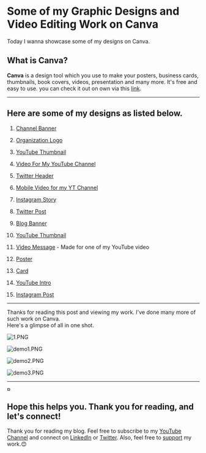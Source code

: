 # Some of my Graphic Designs and Video Editing Work on Canva

Today I wanna showcase some of my designs on Canva.

## What is Canva?
**Canva** is a design tool which you use to make your posters, business cards, thumbnails, book covers, videos, presentation and many more. It's free and easy to use. you can check it out on own via this [link](https://www.canva.com/).

---

## Here are some of my designs as listed below. 

1.  [Channel Banner](https://www.canva.com/design/DAE4-GE9ixw/OEY74Vlb4z3qVc1fqkCocA/view?utm_content=DAE4-GE9ixw&utm_campaign=designshare&utm_medium=link&utm_source=homepage_design_menu)

2. [Organization Logo](https://www.canva.com/design/DAE3H__b9HU/rhWZUFnKPynI4GDziH1VoQ/view?utm_content=DAE3H__b9HU&utm_campaign=designshare&utm_medium=link&utm_source=homepage_design_menu)

3. [YouTube Thumbnail](https://www.canva.com/design/DAE5oyXGVDE/7ZmbHnnbDvoaI6bq8Ewy0A/view?utm_content=DAE5oyXGVDE&utm_campaign=designshare&utm_medium=link&utm_source=homepage_design_menu)

4. [Video For My YouTube Channel](https://www.canva.com/design/DAE5hsNtifE/w1x5tdM2byLOhqBLSO41Bw/watch?utm_content=DAE5hsNtifE&utm_campaign=designshare&utm_medium=link&utm_source=homepage_design_menu)

5. [Twitter Header](https://www.canva.com/design/DAE5clBPkFc/84FuYdR_A2xGicv-31CPPA/view?utm_content=DAE5clBPkFc&utm_campaign=designshare&utm_medium=link&utm_source=homepage_design_menu)

6. [Mobile Video for my YT Channel](https://www.canva.com/design/DAE2174x-Rk/frygzykVQuuX4N9rfQcI-w/watch?utm_content=DAE2174x-Rk&utm_campaign=designshare&utm_medium=link&utm_source=homepage_design_menu)

7. [Instagram Story](https://www.canva.com/design/DAEzhXUpemQ/Srmi-6ZtyA-5Vdh_SYr7KA/view?utm_content=DAEzhXUpemQ&utm_campaign=designshare&utm_medium=link&utm_source=homepage_design_menu)

8. [Twitter Post](https://www.canva.com/design/DAE2E8k0rTw/cRCAFbdgxIqjQ47vOOwHzg/view?utm_content=DAE2E8k0rTw&utm_campaign=designshare&utm_medium=link&utm_source=homepage_design_menu)

9. [Blog Banner](https://www.canva.com/design/DAE2PpSlClI/ue7us41143y-ujXlgKHrhg/view?utm_content=DAE2PpSlClI&utm_campaign=designshare&utm_medium=link&utm_source=homepage_design_menu)

10. [YouTube Thumbnail](https://www.canva.com/design/DAEz0q-IFHQ/a78UZKP4-96gYFdn55ZM3w/view?utm_content=DAEz0q-IFHQ&utm_campaign=designshare&utm_medium=link&utm_source=homepage_design_menu)

11. [Video Message](https://www.canva.com/design/DAEs_M_HRAY/nk3BLEC5eYgdz9TEWgO6oA/watch?utm_content=DAEs_M_HRAY&utm_campaign=designshare&utm_medium=link&utm_source=homepage_design_menu) - Made for one of my YouTube video

12. [Poster](https://www.canva.com/design/DAElgNWs_U8/yCHbcBg9GpDWyL7BEHsFAA/view?utm_content=DAElgNWs_U8&utm_campaign=designshare&utm_medium=link&utm_source=homepage_design_menu)

13. [Card](https://www.canva.com/design/DAEkno3J7JU/RIN1NYnpYzHEhQP5oaMDJA/view?utm_content=DAEkno3J7JU&utm_campaign=designshare&utm_medium=link&utm_source=homepage_design_menu)

14. [YouTube Intro](https://www.canva.com/design/DAErx-iyFa4/guz3niwT8L9F9KRaYpSs_Q/view?utm_content=DAErx-iyFa4&utm_campaign=designshare&utm_medium=link&utm_source=homepage_design_menu)

15. [Instagram Post](https://www.canva.com/design/DAEtEWGTQTQ/iwpeu3_1-gLIixBGyAcbmA/view?utm_content=DAEtEWGTQTQ&utm_campaign=designshare&utm_medium=link&utm_source=homepage_design_menu)

---

Thanks for reading this post and viewing my work. I've done many more of such work on Canva.                                            
Here's a glimpse of all in one shot.

![1.PNG](https://project-assets.showwcase.com/18151/1647618364361-1.PNG)

![demo1.PNG](https://project-assets.showwcase.com/18151/1647618639835-demo1.PNG)

![demo2.PNG](https://project-assets.showwcase.com/18151/1647618649289-demo2.PNG)

![demo3.PNG](https://project-assets.showwcase.com/18151/1647618662027-demo3.PNG)

---

<a href="https://www.buymeacoffee.com/susmitadey" target="_blank"><img src="https://cdn.buymeacoffee.com/buttons/v2/default-yellow.png" alt="Buy Me A Coffee" style="height: 10px !important;width: 10px !important;" ></a>

## Hope this helps you. Thank you for reading, and let's connect!
Thank you for reading my blog. Feel free to subscribe to my [YouTube Channel](https://www.youtube.com/channel/UCsuzc8lqAbgUYo4yzpjtfSw) and connect on [LinkedIn](https://www.linkedin.com/in/susmita-dey-15a15a210/) or [Twitter](https://twitter.com/its_SusmitaDey).
Also, feel free to [support](https://www.buymeacoffee.com/susmitadey) my work.😊